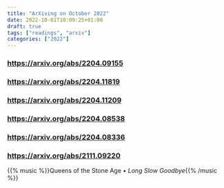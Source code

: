 ```yaml
---
title: "ArXiving on October 2022"
date: 2022-10-01T10:09:25+01:00
draft: true
tags: ["readings", "arxiv"]
categories: ["2022"]
---
```


### https://arxiv.org/abs/2204.09155

### https://arxiv.org/abs/2204.11819

### https://arxiv.org/abs/2204.11209

### https://arxiv.org/abs/2204.08538

### https://arxiv.org/abs/2204.08336

### https://arxiv.org/abs/2111.09220

{{% music %}}Queens of the Stone Age • _Long Slow Goodbye_{{% /music %}}

